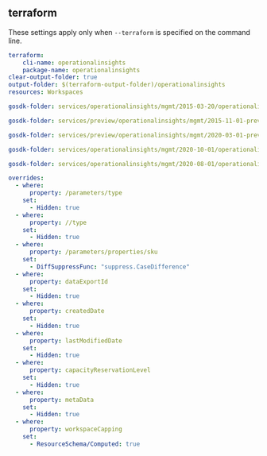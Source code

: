 
## terraform

These settings apply only when `--terraform` is specified on the command line.

``` yaml $(terraform)
terraform:
    cli-name: operationalinsights
    package-name: operationalinsights
clear-output-folder: true
output-folder: $(terraform-output-folder)/operationalinsights
resources: Workspaces
```

``` yaml $(tag) == 'package-2015-03' && $(terraform)
gosdk-folder: services/operationalinsights/mgmt/2015-03-20/operationalinsights
```

``` yaml $(tag) == 'package-2015-11-preview' && $(terraform)
gosdk-folder: services/preview/operationalinsights/mgmt/2015-11-01-preview/operationalinsights
```

``` yaml $(tag) == 'package-2020-03-preview' && $(terraform)
gosdk-folder: services/preview/operationalinsights/mgmt/2020-03-01-preview/operationalinsights
```

``` yaml $(tag) == 'package-2020-10' && $(terraform)
gosdk-folder: services/operationalinsights/mgmt/2020-10-01/operationalinsights
```

``` yaml $(tag) == 'package-2020-08' && $(terraform)
gosdk-folder: services/operationalinsights/mgmt/2020-08-01/operationalinsights
```

``` yaml $(terraform)
overrides:
  - where:
      property: /parameters/type
    set:
      - Hidden: true
  - where:
      property: //type
    set:
      - Hidden: true
  - where:
      property: /parameters/properties/sku
    set:
      - DiffSuppressFunc: "suppress.CaseDifference" 
  - where:
      property: dataExportId
    set:
      - Hidden: true
  - where:
      property: createdDate
    set:
      - Hidden: true
  - where:
      property: lastModifiedDate
    set:
      - Hidden: true
  - where:
      property: capacityReservationLevel
    set:
      - Hidden: true
  - where:
      property: metaData
    set:
      - Hidden: true
  - where:
      property: workspaceCapping
    set:
      - ResourceSchema/Computed: true
```
